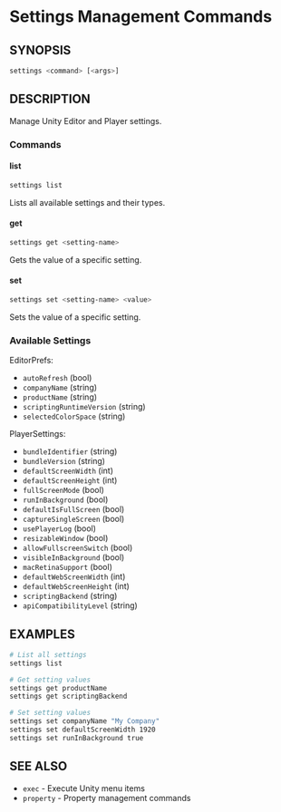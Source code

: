# Settings Management Commands

## SYNOPSIS
```bash
settings <command> [<args>]
```

## DESCRIPTION
Manage Unity Editor and Player settings.

### Commands

#### list
```bash
settings list
```
Lists all available settings and their types.

#### get
```bash
settings get <setting-name>
```
Gets the value of a specific setting.

#### set
```bash
settings set <setting-name> <value>
```
Sets the value of a specific setting.

### Available Settings

EditorPrefs:
- `autoRefresh` (bool)
- `companyName` (string)
- `productName` (string)
- `scriptingRuntimeVersion` (string)
- `selectedColorSpace` (string)

PlayerSettings:
- `bundleIdentifier` (string)
- `bundleVersion` (string)
- `defaultScreenWidth` (int)
- `defaultScreenHeight` (int)
- `fullScreenMode` (bool)
- `runInBackground` (bool)
- `defaultIsFullScreen` (bool)
- `captureSingleScreen` (bool)
- `usePlayerLog` (bool)
- `resizableWindow` (bool)
- `allowFullscreenSwitch` (bool)
- `visibleInBackground` (bool)
- `macRetinaSupport` (bool)
- `defaultWebScreenWidth` (int)
- `defaultWebScreenHeight` (int)
- `scriptingBackend` (string)
- `apiCompatibilityLevel` (string)

## EXAMPLES
```bash
# List all settings
settings list

# Get setting values
settings get productName
settings get scriptingBackend

# Set setting values
settings set companyName "My Company"
settings set defaultScreenWidth 1920
settings set runInBackground true
```

## SEE ALSO
- `exec` - Execute Unity menu items
- `property` - Property management commands
